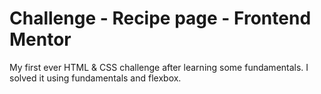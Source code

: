 # Challenge - Recipe page - Frontend Mentor

My first ever HTML & CSS challenge after learning some fundamentals.
I solved it using fundamentals and flexbox.
